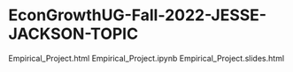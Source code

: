# EconGrowthUG-Fall-2022-JESSE-JACKSON-TOPIC
 Empirical_Project.html
 Empirical_Project.ipynb
Empirical_Project.slides.html
